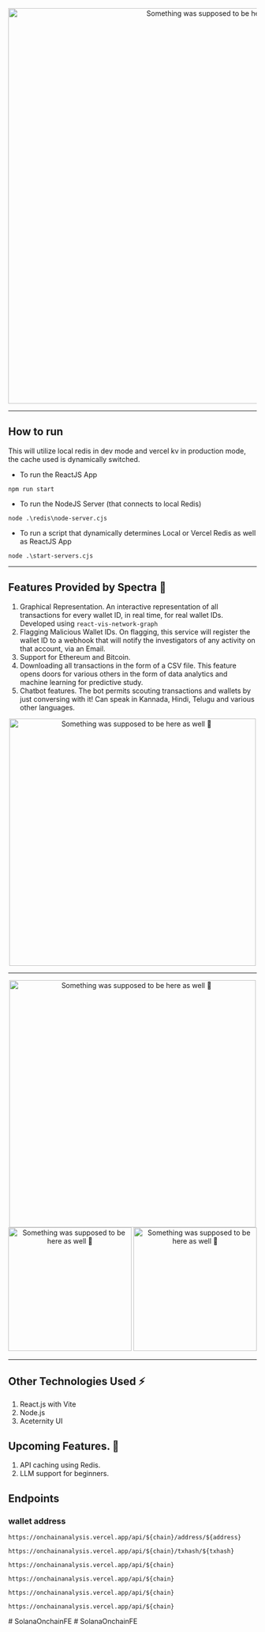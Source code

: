 
<div align="center">
  <img width="800" alt="Something was supposed to be here 🤔" src="https://github.com/Larry8668/Crypto-Investigation/assets/114809719/6eda3bbc-798d-410f-b7be-490bc6f3f51a">
</div>

---

## How to run

This will utilize local redis in dev mode and vercel kv in production mode, the cache used is dynamically switched.

- To run the ReactJS App

```shell
npm run start 
```

- To run the NodeJS Server (that connects to local Redis)

```shell
node .\redis\node-server.cjs
```

- To run a script that dynamically determines Local or Vercel Redis as well as ReactJS App

```shell
node .\start-servers.cjs  
```

---

## Features Provided by Spectra 🎊

1. Graphical Representation.
   An interactive representation of all transactions for every wallet ID, in real time, for real wallet IDs.
   Developed using  `react-vis-network-graph`
2. Flagging Malicious Wallet IDs.
   On flagging, this service will register the wallet ID to a webhook that will notify the investigators of any activity on that account, via an Email.
3. Support for Ethereum and Bitcoin.
4. Downloading all transactions in the form of a CSV file.
   This feature opens doors for various others in the form of data analytics and machine learning for predictive study.
5. Chatbot features.
   The bot permits scouting transactions and wallets by just conversing with it!
   Can speak in Kannada, Hindi, Telugu and various other languages.

<div align="center">
  <img width="500" alt="Something was supposed to be here as well 🤨" src="https://github.com/Larry8668/Crypto-Investigation/assets/114809719/c992874e-9ebd-4062-bfdb-5388ab524fad">
</div>

---

<div align="center">
  <img width="500" alt="Something was supposed to be here as well 🤨" src="https://github.com/Larry8668/Cryptocurrency-Investigation-CID/assets/114809719/06245e3b-4829-4ae6-b833-3c1c1fc0f508">
</div>
<div align="center">
  <img width="250" alt="Something was supposed to be here as well 🤨" src="https://github.com/Larry8668/Cryptocurrency-Investigation-CID/assets/114809719/cfd1c43a-0b13-4969-afe1-1c13db39d4ac">
  <img width="250" alt="Something was supposed to be here as well 🤨" src="https://github.com/Larry8668/Cryptocurrency-Investigation-CID/assets/114809719/628620b4-714d-41b5-8170-4dd567d2c322">
</div>

---

## Other Technologies Used ⚡️
1. React.js with Vite
2. Node.js
3. Aceternity UI

## Upcoming Features. 🔮
1. API caching using Redis.
2. LLM support for beginners.



## Endpoints
### wallet address
``` 
https://onchainanalysis.vercel.app/api/${chain}/address/${address}
```
``` 
https://onchainanalysis.vercel.app/api/${chain}/txhash/${txhash}
```
``` 
https://onchainanalysis.vercel.app/api/${chain}
```
``` 
https://onchainanalysis.vercel.app/api/${chain}
```
``` 
https://onchainanalysis.vercel.app/api/${chain}
```
``` 
https://onchainanalysis.vercel.app/api/${chain}
```
#   S o l a n a O n c h a i n F E  
 #   S o l a n a O n c h a i n F E  
 